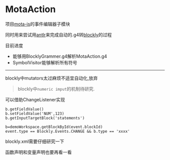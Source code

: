 # MotaAction
项目[mota-js](https://github.com/ckcz123/mota-js)的事件编辑器子模块

同时用来尝试用[antlr](https://github.com/antlr/antlr4)来完成自动的.g4转[blockly](https://github.com/google/blockly)的过程

目前进度
+ 能够用BlocklyGrammer.g4解析MotaAction.g4
+ SymbolVisitor能够解析所有符号

- - -

blockly中mutators太过麻烦不适宜自动化,放弃

> blockly中`numeric imput`的机制待研究.

可以借助ChangeListener实现
```
b.getFieldValue()
b.setFieldValue('NUM',123)
b.getInputTargetBlock('statements')

b=demoWorkspace.getBlockById(event.blockId)
event.type == Blockly.Events.CHANGE && b.type == 'xxxx'
```
blockly.xml需要仔细研究一下

函数声明和变量声明也要再看一看